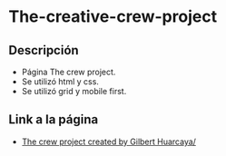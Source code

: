 # The-creative-crew-project

## Descripción

- Página The crew project.
- Se utilizó html y css.
- Se utilizó grid y mobile first.

## Link a la página

- [The crew project created by Gilbert Huarcaya/](https://gilberthuarcaya.github.io/The-creative-crew-project/index.html)
 

